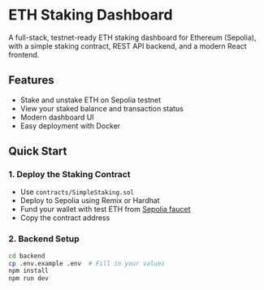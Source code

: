 # ETH Staking Dashboard

A full-stack, testnet-ready ETH staking dashboard for Ethereum (Sepolia), with a simple staking contract, REST API backend, and a modern React frontend.

## Features

- Stake and unstake ETH on Sepolia testnet
- View your staked balance and transaction status
- Modern dashboard UI
- Easy deployment with Docker

## Quick Start

### 1. Deploy the Staking Contract

- Use `contracts/SimpleStaking.sol`
- Deploy to Sepolia using Remix or Hardhat
- Fund your wallet with test ETH from [Sepolia faucet](https://sepoliafaucet.com/)
- Copy the contract address

### 2. Backend Setup

```bash
cd backend
cp .env.example .env  # Fill in your values
npm install
npm run dev